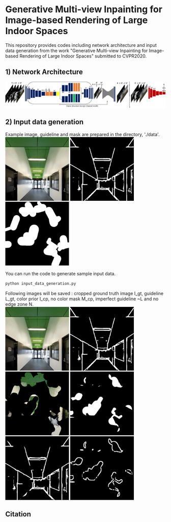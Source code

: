 # Generative Multi-view Inpainting for Image-based Rendering of Large Indoor Spaces

This repository provides codes including network architecture and input data generation from the work "Generative Multi-view Inpainting for Image-based Rendering of Large Indoor Spaces" submitted to CVPR2020.

## 1) Network Architecture
<img src="./data/Network_G_D.png"></img>

## 2) Input data generation
Example image, guideline and mask are prepared in the directory, './data'.<br/>
<img src="./data/sample_image.jpg" width="200px" height="200px"></img>
<img src="./data/sample_guideline.jpg" width="200px" height="200px"></img>
<img src="./data/sample_mask.png" width="200px" height="200px"></img><br/>

You can run the code to generate sample input data.
```bash
python input_data_generation.py
```
Following images will be saved :
cropped ground truth image I_gt, guideline L_gt, color prior I_cp, no color mask M_cp, imperfect guideline ~L and no edge zone N.
<br/>
<img src="./data/result_crop_image_gt.png" width="200px" height="200px"></img>
<img src="./data/result_crop_guideline_gt.png" width="200px" height="200px"></img><br/>
<img src="./data/result_color_prior.png" width="200px" height="200px"></img>
<img src="./data/result_no_color_mask.png" width="200px" height="200px"></img>
<img src="./data/result_imperfect_guideline.png" width="200px" height="200px"></img>
<img src="./data/result_no_edge_zone.png" width="200px" height="200px"></img><br/>


## Citation
